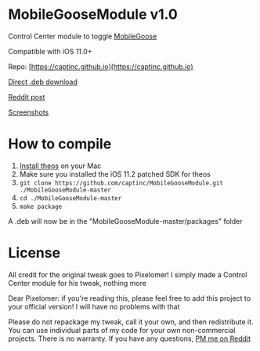 # MobileGooseModule v1.0
Control Center module to toggle [MobileGoose](https://www.reddit.com/r/jailbreak/comments/f4wnp2/release_mobilegoose_an_annoying_goose_for_your)

Compatible with iOS 11.0+

Repo: [https://captinc.github.io](https://captinc.github.io)

[Direct .deb download](https://github.com/captinc/MobileGooseModule/releases/download/v1.0/com.captinc.mobilegoosemodule_1.0_iphoneos-arm.deb)

[Reddit post](https://www.reddit.com/r/jailbreak/comments/f62det/release_mobilegoosemodule_control_center_module)

[Screenshots](https://captinc.github.io/depictions/mobilegoosemodule/screenshots.html)

# How to compile
1. [Install theos](https://github.com/theos/theos/wiki/Installation-macOS) on your Mac
2. Make sure you installed the iOS 11.2 patched SDK for theos
3. `git clone https://github.com/captinc/MobileGooseModule.git ./MobileGooseModule-master`
4. `cd ./MobileGooseModule-master`
5. `make package`

A .deb will now be in the "MobileGooseModule-master/packages" folder

# License
All credit for the original tweak goes to Pixelomer! I simply made a Control Center module for his tweak, nothing more

Dear Pixelomer: if you're reading this, please feel free to add this project to your official version! I will have no problems with that

Please do not repackage my tweak, call it your own, and then redistribute it. You can use individual parts of my code for your own non-commercial projects. There is no warranty. If you have any questions, [PM me on Reddit](https://www.reddit.com/message/compose/?to=captinc37&subject=GitHub%20question)
